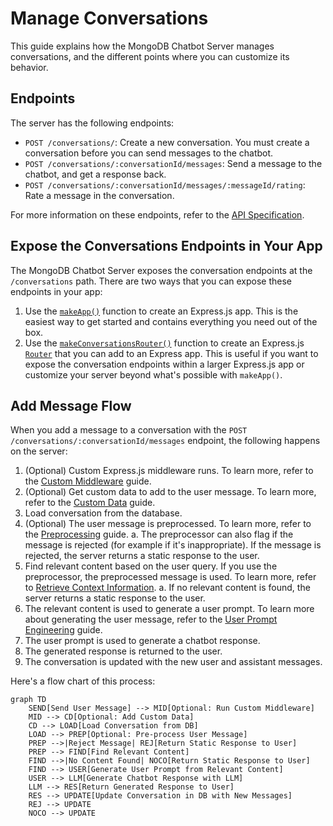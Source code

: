 # Manage Conversations

This guide explains how the MongoDB Chatbot Server manages conversations, and the different
points where you can customize its behavior.

## Endpoints

The server has the following endpoints:

- `POST /conversations/`: Create a new conversation. You must create a conversation
  before you can send messages to the chatbot.
- `POST /conversations/:conversationId/messages`: Send a message to the chatbot,
  and get a response back.
- `POST /conversations/:conversationId/messages/:messageId/rating`: Rate a message
  in the conversation.

For more information on these endpoints, refer to the [API Specification](openapi).

## Expose the Conversations Endpoints in Your App

The MongoDB Chatbot Server exposes the conversation endpoints at the `/conversations` path.
There are two ways that you can expose these endpoints in your app:

1. Use the [`makeApp()`](../reference/server/modules.md#makeapp)
   function to create an Express.js app. This is the easiest way to get started
   and contains everything you need out of the box.
1. Use the [`makeConversationsRouter()`](../reference/server/modules.md#makeconversationsrouter) function to create an Express.js [`Router`](https://expressjs.com/en/guide/routing.html) that you can add to an Express app.
   This is useful if you want to expose the conversation endpoints within a larger
   Express.js app or customize your server beyond what's possible with `makeApp()`.

## Add Message Flow

When you add a message to a conversation with the `POST /conversations/:conversationId/messages` endpoint, the following happens on the server:

1. (Optional) Custom Express.js middleware runs. To learn more,
   refer to the [Custom Middleware](./custom-logic#middleware) guide.
1. (Optional) Get custom data to add to the user message. To learn more,
   refer to the [Custom Data](./custom-logic#add-custom-data-to-messages) guide.
1. Load conversation from the database.
1. (Optional) The user message is preprocessed. To learn more, refer to the
   [Preprocessing](./preprocessing) guide.
   a. The preprocessor can also flag if the message is rejected
   (for example if it's inappropriate). If the message is rejected,
   the server returns a static response to the user.
1. Find relevant content based on the user query. If you use the preprocessor,
   the preprocessed message is used. To learn more, refer to [Retrieve Context Information](./retrieve).
   a. If no relevant content is found, the server returns a static response to the user.
1. The relevant content is used to generate a user prompt. To learn more about
   generating the user message, refer to the [User Prompt Engineering](./llm.md#user-prompt) guide.
1. The user prompt is used to generate a chatbot response.
1. The generated response is returned to the user.
1. The conversation is updated with the new user and assistant messages.

Here's a flow chart of this process:

```mermaid
graph TD
    SEND[Send User Message] --> MID[Optional: Run Custom Middleware]
    MID --> CD[Optional: Add Custom Data]
    CD --> LOAD[Load Conversation from DB]
    LOAD --> PREP[Optional: Pre-process User Message]
    PREP -->|Reject Message| REJ[Return Static Response to User]
    PREP --> FIND[Find Relevant Content]
    FIND -->|No Content Found| NOCO[Return Static Response to User]
    FIND --> USER[Generate User Prompt from Relevant Content]
    USER --> LLM[Generate Chatbot Response with LLM]
    LLM --> RES[Return Generated Response to User]
    RES --> UPDATE[Update Conversation in DB with New Messages]
    REJ --> UPDATE
    NOCO --> UPDATE
```

